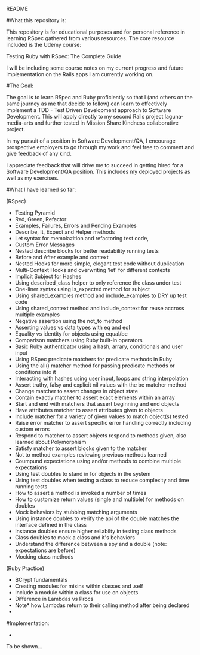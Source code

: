 README

#What this repository is:

This repository is for educational purposes and for personal reference 
in learning RSpec gathered from various resources. The core resource included 
is the Udemy course:

Testing Ruby with RSpec: The Complete Guide

I will be including some course notes on my current progress and 
future implementation on the Rails apps I am currently working on.

#The Goal:

The goal is to learn RSpec and Ruby proficiently so that I (and others on the same 
journey as me that decide to follow) can learn to effectively implement 
a TDD - Test Driven Development approach to Software Development. 
This will apply directly to my second Rails project laguna-media-arts and 
further tested in Mission Share Kindness collaborative project.

In my pursuit of a position in Software Development/QA, I encourage 
prospective employers to go through my work and feel free to comment and 
give feedback of any kind. 

I appreciate feedback that will drive me to succeed in getting
hired for a Software Development/QA position. This includes my deployed 
projects as well as my exercises.

#What I have learned so far:

(RSpec)

- Testing Pyramid
- Red, Green, Refactor
- Examples, Failures, Errors and Pending Examples
- Describe, It, Expect and Helper methods
- Let syntax for memoiazition and refactoring test code,
- Custom Error Messages
- Nested describe blocks for better readability running tests
- Before and After example and context
- Nested Hooks for more simple, elegant test code without duplication
- Multi-Context Hooks and overwriting 'let' for different contexts
- Implicit Subject for Hashes
- Using described_class helper to only reference the class under test
- One-liner syntax using is_expected method for subject
- Using shared_examples method and include_examples to DRY up test code
- Using shared_context method and include_context for reuse accross multiple examples
- Negative assertion using the not_to method
- Asserting values vs data types with eq and eql
- Equality vs identity for objects using equal/be
- Comparison matchers using Ruby built-in operators
- Basic Ruby authenticator using a hash, arrary, conditionals and user input
- Using RSpec predicate matchers for predicate methods in Ruby
- Using the all() matcher method for passing predicate methods or conditions into it
- Interacting with hashes using user input, loops and string interpolation
- Assert truthy, falsy and explicit nil values with the be matcher method
- Change matcher to assert changes in object state
- Contain exactly matcher to assert exact elements within an array
- Start and end with matchers that assert beginning and end objects
- Have attributes matcher to assert attributes given to objects
- Include matcher for a variety of given values to match object(s) tested
- Raise error matcher to assert specific error handling correctly including custom errors
- Respond to matcher to assert objects respond to methods given, also learned about Polymorphism
- Satisfy matcher to assert blocks given to the matcher
- Not to method examples reviewing previous methods learned
- Coumpund expectations using and/or methods to combine multiple expectations
- Using test doubles to stand in for objects in the system
- Using test doubles when testing a class to reduce complexity and time running tests
- How to assert a method is invoked a number of times
- How to customize return values (single and multiple) for methods on doubles
- Mock behaviors by stubbing matching arguments
- Using instance doubles to verify the api of the double matches the interface defined in the class
- Instance doubles ensure higher reliabilty in testing class methods
- Class doubles to mock a class and it's behaviors
- Understand the difference between a spy and a double (note: expectations are before)
- Mocking class methods

(Ruby Practice)

- BCrypt fundamentals
- Creating modules for mixins within classes and .self
- Include a module within a class for use on objects
- Difference in Lambdas vs Procs
- Note* how Lambdas return to their calling method after being declared
- 

#Implementation:

-

To be shown...

